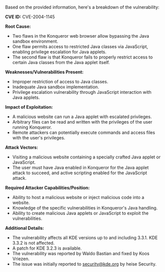 Based on the provided information, here's a breakdown of the vulnerability:

**CVE ID:** CVE-2004-1145

**Root Cause:**
- Two flaws in the Konqueror web browser allow bypassing the Java sandbox environment.
- One flaw permits access to restricted Java classes via JavaScript, enabling privilege escalation for Java applets.
- The second flaw is that Konqueror fails to properly restrict access to certain Java classes from the Java applet itself.

**Weaknesses/Vulnerabilities Present:**
- Improper restriction of access to Java classes.
- Inadequate Java sandbox implementation.
- Privilege escalation vulnerability through JavaScript interaction with Java applets.

**Impact of Exploitation:**
- A malicious website can run a Java applet with escalated privileges.
- Arbitrary files can be read and written with the privileges of the user running Konqueror.
- Remote attackers can potentially execute commands and access files with the user's privileges.

**Attack Vectors:**
- Visiting a malicious website containing a specially crafted Java applet or JavaScript.
- The user must have Java enabled in Konqueror for the Java applet attack to succeed, and active scripting enabled for the JavaScript attack.

**Required Attacker Capabilities/Position:**
- Ability to host a malicious website or inject malicious code into a website.
- Knowledge of the specific vulnerabilities in Konqueror's Java handling.
- Ability to create malicious Java applets or JavaScript to exploit the vulnerabilities.

**Additional Details:**
- The vulnerability affects all KDE versions up to and including 3.3.1. KDE 3.3.2 is not affected.
- A patch for KDE 3.2.3 is available.
- The vulnerability was reported by Waldo Bastian and fixed by Koos Vriezen.
- The issue was initially reported to security@kde.org by heise Security.